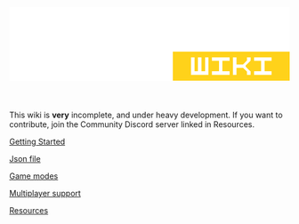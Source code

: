 <img src="./docs/public/se-wiki-edit.png" alt="Sector's Edge Wiki"/>
<div style="justify-content: center; display: flex; margin-top:10px; font-size: 5px; margin-bottom: 40px">
</div>

This wiki is **very** incomplete, and under heavy development. If you want to contribute, join the Community Discord server linked in Resources.

[Getting Started](./docs/gettingstarted.md)

[Json file](./docs/json.md)

[Game modes](./docs/gamemodes.md)

[Multiplayer support](./docs/multiplayer.md)

[Resources](./docs/resources.md)
